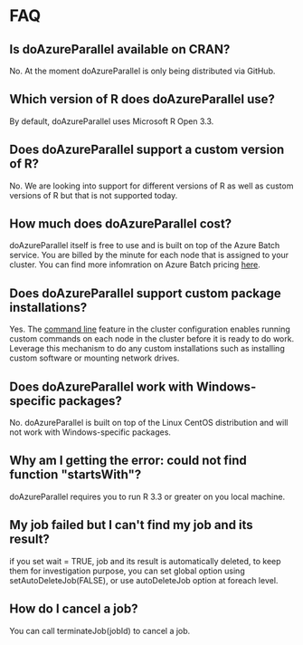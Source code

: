 # FAQ

## Is doAzureParallel available on CRAN?
No. At the moment doAzureParallel is only being distributed via GitHub.

## Which version of R does doAzureParallel use?
By default, doAzureParallel uses Microsoft R Open 3.3.

## Does doAzureParallel support a custom version of R?
No. We are looking into support for different versions of R as well as custom versions of R but that is not supported today.

## How much does doAzureParallel cost?
doAzureParallel itself is free to use and is built on top of the Azure Batch service. You are billed by the minute for each node that is assigned to your cluster. You can find more infomration on Azure Batch pricing [here](https://azure.microsoft.com/en-us/pricing/details/batch/).

## Does doAzureParallel support custom package installations?
Yes. The [command line](./30-customize-cluster.md#running-commands-when-the-cluster-starts) feature in the cluster configuration enables running custom commands on each node in the cluster before it is ready to do work. Leverage this mechanism to do any custom installations such as installing custom software or mounting network drives.

## Does doAzureParallel work with Windows-specific packages?
No. doAzureParallel is built on top of the Linux CentOS distribution and will not work with Windows-specific packages.

## Why am I getting the error: could not find function "startsWith"?
doAzureParallel requires you to run R 3.3 or greater on you local machine.

## My job failed but I can't find my job and its result?
if you set wait = TRUE, job and its result is automatically deleted, to keep them for investigation purpose, you can set global option using setAutoDeleteJob(FALSE), or use autoDeleteJob option at foreach level.

## How do I cancel a job?
You can call terminateJob(jobId) to cancel a job.
